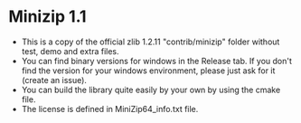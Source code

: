 
# Minizip 1.1
 - This is a copy of the official zlib 1.2.11 "contrib/minizip" folder without test, demo and extra files.
 - You can find binary versions for windows in the Release tab. If you don't find the version for your windows environment, please just ask for it (create an issue).
 - You can build the library quite easily by your own by using the cmake file.
 - The license is defined in MiniZip64_info.txt file.

